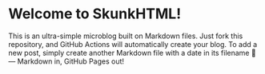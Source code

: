 # Welcome to SkunkHTML!

This is an ultra-simple microblog built on Markdown files. Just fork this repository, and GitHub Actions will automatically create your blog. To add a new post, simply create another Markdown file with a date in its filename 🦨 — Markdown in, GitHub Pages out!

